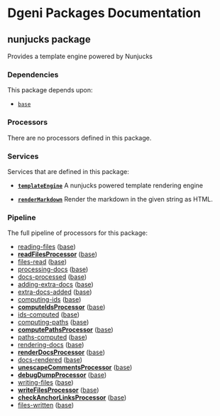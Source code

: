 # Dgeni Packages Documentation


## nunjucks package

Provides a template engine powered by Nunjucks

### Dependencies


This package depends upon:


* <a href="base.md"><code>base</code></a>


### Processors


There are no processors defined in this package.



### Services


Services that are defined in this package:


* **<a href="nunjucks/services/templateEngine.md"><code>templateEngine</code></a>**
A nunjucks powered template rendering engine

* **<a href="nunjucks/services/renderMarkdown.md"><code>renderMarkdown</code></a>**
Render the markdown in the given string as HTML.


### Pipeline

The full pipeline of processors for this package:


* <a href="base/processors/reading-files.md">reading-files</a>
  (<a href="base.md">base</a>)
* **<a href="base/processors/readFilesProcessor.md">readFilesProcessor</a>**
  (<a href="base.md">base</a>)
* <a href="base/processors/files-read.md">files-read</a>
  (<a href="base.md">base</a>)
* <a href="base/processors/processing-docs.md">processing-docs</a>
  (<a href="base.md">base</a>)
* <a href="base/processors/docs-processed.md">docs-processed</a>
  (<a href="base.md">base</a>)
* <a href="base/processors/adding-extra-docs.md">adding-extra-docs</a>
  (<a href="base.md">base</a>)
* <a href="base/processors/extra-docs-added.md">extra-docs-added</a>
  (<a href="base.md">base</a>)
* <a href="base/processors/computing-ids.md">computing-ids</a>
  (<a href="base.md">base</a>)
* **<a href="base/processors/computeIdsProcessor.md">computeIdsProcessor</a>**
  (<a href="base.md">base</a>)
* <a href="base/processors/ids-computed.md">ids-computed</a>
  (<a href="base.md">base</a>)
* <a href="base/processors/computing-paths.md">computing-paths</a>
  (<a href="base.md">base</a>)
* **<a href="base/processors/computePathsProcessor.md">computePathsProcessor</a>**
  (<a href="base.md">base</a>)
* <a href="base/processors/paths-computed.md">paths-computed</a>
  (<a href="base.md">base</a>)
* <a href="base/processors/rendering-docs.md">rendering-docs</a>
  (<a href="base.md">base</a>)
* **<a href="base/processors/renderDocsProcessor.md">renderDocsProcessor</a>**
  (<a href="base.md">base</a>)
* <a href="base/processors/docs-rendered.md">docs-rendered</a>
  (<a href="base.md">base</a>)
* **<a href="base/processors/unescapeCommentsProcessor.md">unescapeCommentsProcessor</a>**
  (<a href="base.md">base</a>)
* **<a href="base/processors/debugDumpProcessor.md">debugDumpProcessor</a>**
  (<a href="base.md">base</a>)
* <a href="base/processors/writing-files.md">writing-files</a>
  (<a href="base.md">base</a>)
* **<a href="base/processors/writeFilesProcessor.md">writeFilesProcessor</a>**
  (<a href="base.md">base</a>)
* **<a href="base/processors/checkAnchorLinksProcessor.md">checkAnchorLinksProcessor</a>**
  (<a href="base.md">base</a>)
* <a href="base/processors/files-written.md">files-written</a>
  (<a href="base.md">base</a>)

